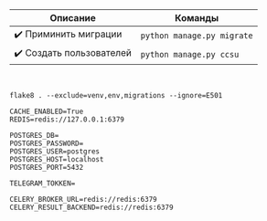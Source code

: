 | Описание                 | Команды                        |
|--------------------------|--------------------------------|
| ✔️ Приминить миграции    | ```python manage.py migrate``` |
| ✔️ Создать пользователей | ```python manage.py ccsu```    |

<br>

```commandline
flake8 . --exclude=venv,env,migrations --ignore=E501
```

```dotenv
CACHE_ENABLED=True
REDIS=redis://127.0.0.1:6379

POSTGRES_DB=
POSTGRES_PASSWORD=
POSTGRES_USER=postgres
POSTGRES_HOST=localhost
POSTGRES_PORT=5432

TELEGRAM_TOKKEN=

CELERY_BROKER_URL=redis://redis:6379
CELERY_RESULT_BACKEND=redis://redis:6379
```